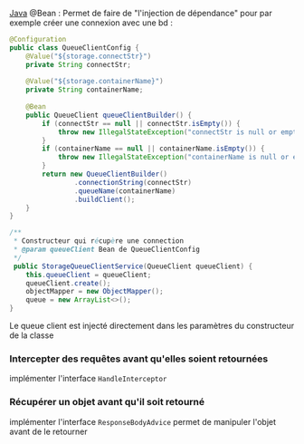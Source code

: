 [Java](java)
@Bean : Permet de faire de "l'injection de dépendance" pour par exemple créer une connexion avec une bd :

``` java
@Configuration  
public class QueueClientConfig {  
    @Value("${storage.connectStr}")  
    private String connectStr;  
  
    @Value("${storage.containerName}")  
    private String containerName;  
  
    @Bean  
    public QueueClient queueClientBuilder() {  
        if (connectStr == null || connectStr.isEmpty()) {  
            throw new IllegalStateException("connectStr is null or empty");  
        }  
        if (containerName == null || containerName.isEmpty()) {  
            throw new IllegalStateException("containerName is null or empty");  
        }  
        return new QueueClientBuilder()  
                .connectionString(connectStr)  
                .queueName(containerName)  
                .buildClient();  
    }  
}
```

``` java
/**  
 * Constructeur qui récupère une connection 
 * @param queueClient Bean de QueueClientConfig  
 */
 public StorageQueueClientService(QueueClient queueClient) {  
    this.queueClient = queueClient;  
    queueClient.create();  
    objectMapper = new ObjectMapper();  
    queue = new ArrayList<>();  
}
```
Le queue client est injecté directement dans les paramètres du constructeur de la classe

### Intercepter des requêtes avant qu'elles soient retournées
implémenter l'interface ``HandleInterceptor`` 
### Récupérer un objet avant qu'il soit retourné
implémenter l'interface ``ResponseBodyAdvice``
permet de manipuler l'objet avant de le retourner 